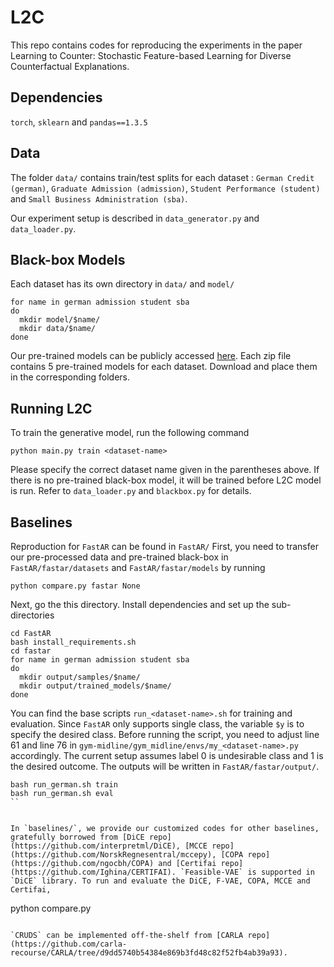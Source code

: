 # L2C
This repo contains codes for reproducing the experiments in the paper Learning to Counter: Stochastic Feature-based Learning for Diverse Counterfactual Explanations. 

## Dependencies 
`torch`, `sklearn` and `pandas==1.3.5` 

## Data
The folder `data/` contains train/test splits for each dataset : `German Credit (german)`, `Graduate Admission (admission)`, `Student Performance (student)` and `Small Business Administration (sba)`. 

Our experiment setup is described in `data_generator.py` and `data_loader.py`. 

## Black-box Models 
Each dataset has its own directory in `data/` and `model/` 
```
for name in german admission student sba
do
  mkdir model/$name/
  mkdir data/$name/
done
```
Our pre-trained models can be publicly accessed [here](https://drive.google.com/drive/folders/16wIKVHpf6n3CAWYlLaETJQ_uFHlaNI8H?usp=sharing). Each zip file contains 5 pre-trained models for each dataset. Download and place them in the corresponding folders. 

## Running L2C
To train the generative model, run the following command

```
python main.py train <dataset-name>
```

Please specify the correct dataset name given in the parentheses above. If there is no pre-trained black-box model, it will be trained before L2C model is run. Refer to `data_loader.py` and `blackbox.py` for details.

## Baselines 
Reproduction for `FastAR` can be found in `FastAR/`
First, you need to transfer our pre-processed data and pre-trained black-box in `FastAR/fastar/datasets` and `FastAR/fastar/models`  by running 

```
python compare.py fastar None
``` 

Next, go the this directory. Install dependencies and set up the sub-directories
```
cd FastAR
bash install_requirements.sh
cd fastar
for name in german admission student sba
do
  mkdir output/samples/$name/
  mkdir output/trained_models/$name/
done
```

You can find the base scripts `run_<dataset-name>.sh` for training and evaluation. Since `FastAR` only supports single class, 
the variable `$y` is to specify the desired class. Before running the script, you need to adjust line 61 and line 76 in `gym-midline/gym_midline/envs/my_<dataset-name>.py` accordingly. The current setup assumes label 0 is undesirable class and 1 is the desired outcome. The outputs will be written in `FastAR/fastar/output/`.

```
bash run_german.sh train
bash run_german.sh eval
``


In `baselines/`, we provide our customized codes for other baselines, gratefully borrowed from [DiCE repo](https://github.com/interpretml/DiCE), [MCCE repo](https://github.com/NorskRegnesentral/mccepy), [COPA repo](https://github.com/ngocbh/COPA) and [Certifai repo](https://github.com/Ighina/CERTIFAI). `Feasible-VAE` is supported in `DiCE` library. To run and evaluate the DiCE, F-VAE, COPA, MCCE and Certifai, 

```
python compare.py <method-name> <dataset-name>
```

`CRUDS` can be implemented off-the-shelf from [CARLA repo](https://github.com/carla-recourse/CARLA/tree/d9dd5740b54384e869b3fd48c82f52fb4ab39a93). 


